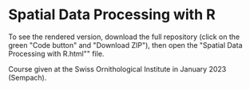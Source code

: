 # Spatial Data Processing with R

To see the rendered version, download the full repository (click on the green "Code button" and "Download ZIP"), then open the "Spatial Data Processing with R.html"" file.

Course given at the Swiss Ornithological Institute in January 2023 (Sempach).